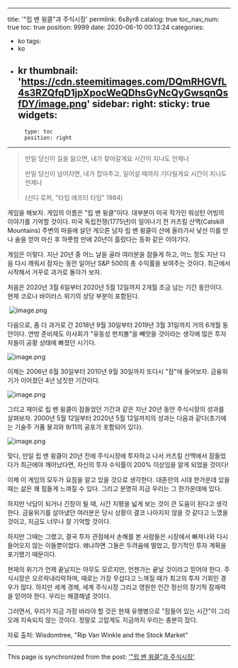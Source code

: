 
---
title: '"립 밴 윙클"과 주식시장'
permlink: 6s8yr8
catalog: true
toc_nav_num: true
toc: true
position: 9999
date: 2020-06-10 00:13:24
categories:
- ko
tags:
- ko
- kr
thumbnail: 'https://cdn.steemitimages.com/DQmRHGVfL4s3RZQfqD1jpXpocWeQDhsGyNcQyGwsqnQsfDY/image.png'
sidebar:
    right:
        sticky: true
widgets:
    -
        type: toc
        position: right
---


>만일 당신이 길을 잃으면, 내가 찾아갈게요
>시간이 지나도 언제나​
>
>만일 당신이 넘어지면, 내가 잡아주고, 일어설 때까지 기다릴게요
>시간이 지나도 언제나​
>
>(신디 로퍼, "타임 애프터 타임" 1984)

게임을 해보자. 게임의 이름은 "립 밴 윙클"이다. 대부분이 미국 작가인 워싱턴 어빙의 이야기를 기억할 것이다. 미국 독립전쟁(1775년)이 일어나기 전 카츠킬 산맥(Catskill Mountains) 주변의 마을에 살던 게으른 남자 립 밴 윙클이 산에 올라가서 낯선 이를 만나 술을 얻어 마신 후 하룻밤 만에 20년이 흘렀다는 동화 같은 이야기다.​

게임은 이렇다. 지난 20년 중 어느 날을 골라 여러분을 잠들게 하고, 어느 정도 지난 다음 다시 깨워서 잠자는 동안 일어난 S&P 500의 총 수익률을 보여주는 것이다. 최근에서 시작해서 거꾸로 과거로 돌아가 보자.​

처음은 2020년 3월 6일부터 2020년 5월 12일까지 2개월 조금 넘는 기간 동안이다. 현재 코로나 바이러스 위기의 상당 부분이 포함된다.

​
![image.png](https://cdn.steemitimages.com/DQmRHGVfL4s3RZQfqD1jpXpocWeQDhsGyNcQyGwsqnQsfDY/image.png)


다음으로, 좀 더 과거로 간 2018년 9월 30일부터 2019년 3월 31일까지 거의 6개월 동안이다. 연방 준비제도 이사회가 "유동성 펀치볼"을 빼앗을 것이라는 생각에 많은 투자자들이 공황 상태에 빠졌던 시기다.


![image.png](https://cdn.steemitimages.com/DQmPAmN4GbcnTkccBVqtgtfc7X4Cr9R26biHm75PoD412tr/image.png)

이제는 2006년 6월 30일부터 2010년 9월 30일까지 또다시 "잠"에 들어보자. 금융위기가 이어졌던 4년 남짓한 기간이다.

![image.png](https://cdn.steemitimages.com/DQmRYUxXCcP1pexwHQ2jDkJLkt2L9F12tizzN4V9Vu73sVH/image.png)

그리고 재미로 립 밴 윙클이 잠들었던 기간과 같은 지난 20년 동안 주식시장의 성과를 살펴보자. 2000년 5월 12일부터 2020년 5월 12일까지의 성과는 다음과 같다(초기에는 기술주 거품 붕괴와 9/11의 공포가 포함되어 있다).

![image.png](https://cdn.steemitimages.com/DQmSaG8rWuSaa96QRUujwsnJG595eFSMKC3EkbMeyPNHuio/image.png)

맞다, 만일 립 밴 윙클이 20년 전에 주식시장에 투자하고 나서 카츠킬 산맥에서 잠들었다가 최근에야 깨어났다면, 자신의 투자 수익률이 200% 이상임을 알게 되었을 것이다!​

이제 이 게임의 모두가 요점을 알고 있을 것으로 생각한다. 대혼란의 시대 한가운데 있을 때는 삶은 꽤 힘들게 느껴질 수 있다. 그리고 분명히 지금 우리는 그 한가운데에 있다.​

하지만 낙담이 되거나 긴장이 될 때, 시간 지평을 넓게 보는 것이 큰 도움이 된다고 생각한다. 금융위기를 살아냈던 여러분은 당시 상황이 결코 나아지지 않을 것 같다고 느꼈을 것이고, 지금도 너무나 잘 기억할 것이다.​

하지만 그때는 그랬고, 결국 투자 관점에서 손해를 본 사람들은 시장에서 빠져나와 다시 들어오지 않는 이들뿐이었다. 왜냐하면 그들은 두려움에 떨었고, 장기적인 투자 계획을 포기했기 때문이다.​

현재의 위기가 언제 끝날지는 아무도 모르지만, 언젠가는 끝날 것이라고 믿어야 한다. 주식시장은 오르락내리락하며, 때로는 가장 무섭다고 느껴질 때가 최고의 투자 기회인 경우가 많다. 하지만 세계 경제, 세계 주식시장 그리고 영원한 인간 정신의 장기적 잠재력을 믿어야 한다. 우리는 해결해낼 것이다.​

그러면서, 우리가 지금 가장 바라야 할 것은 현재 유행병으로 "잠들어 있는 시간"이 그리 오래 지속되지 않는 것이다. 정말로 고맙게도 지금까지 우리는 충분히 잤다.​

자료 출처: Wisdomtree, "Rip Van Winkle and the Stock Market"

- - -

This page is synchronized from the post: ['"립 밴 윙클"과 주식시장'](https://steemit.com/@pius.pius/6s8yr8)
